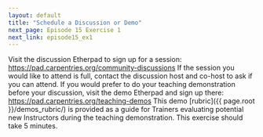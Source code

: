 ```yaml
---
layout: default
title: "Schedule a Discussion or Demo"
next_page: Episode 15 Exercise 1
next_link: episode15_ex1
---
```


Visit the discussion Etherpad to sign up for a session: <https://pad.carpentries.org/community-discussions>
If the session you would like to attend is full, contact the discussion
host and co-host to ask if you can attend.
If you would prefer to do your teaching demonstration before your discussion,
visit the demo Etherpad and sign up there: <https://pad.carpentries.org/teaching-demos>
This demo [rubric]({{ page.root }}/demos_rubric/) is provided as a guide for Trainers evaluating potential new Instructors during the teaching demonstration.
This exercise should take 5 minutes.
